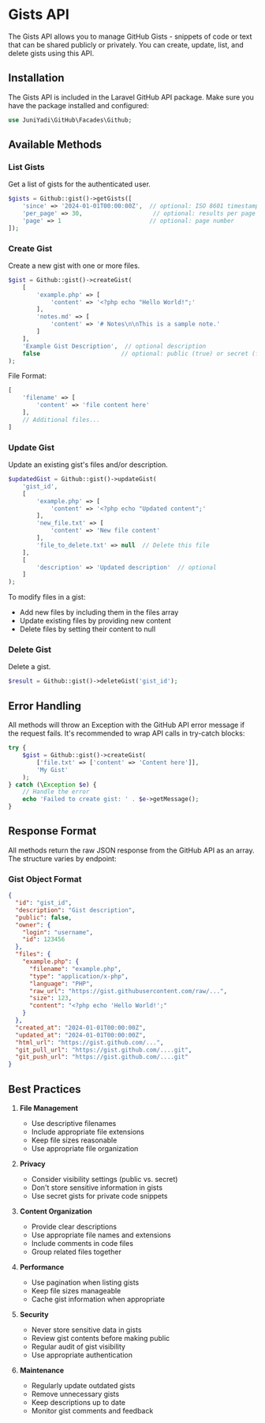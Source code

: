# Gists API

The Gists API allows you to manage GitHub Gists - snippets of code or text that can be shared publicly or privately. You can create, update, list, and delete gists using this API.

## Installation

The Gists API is included in the Laravel GitHub API package. Make sure you have the package installed and configured:

```php
use JuniYadi\GitHub\Facades\Github;
```

## Available Methods

### List Gists

Get a list of gists for the authenticated user.

```php
$gists = Github::gist()->getGists([
    'since' => '2024-01-01T00:00:00Z',  // optional: ISO 8601 timestamp
    'per_page' => 30,                    // optional: results per page (max 100)
    'page' => 1                         // optional: page number
]);
```

### Create Gist

Create a new gist with one or more files.

```php
$gist = Github::gist()->createGist(
    [
        'example.php' => [
            'content' => '<?php echo "Hello World!";'
        ],
        'notes.md' => [
            'content' => '# Notes\n\nThis is a sample note.'
        ]
    ],
    'Example Gist Description',  // optional description
    false                       // optional: public (true) or secret (false)
);
```

File Format:

```php
[
    'filename' => [
        'content' => 'file content here'
    ],
    // Additional files...
]
```

### Update Gist

Update an existing gist's files and/or description.

```php
$updatedGist = Github::gist()->updateGist(
    'gist_id',
    [
        'example.php' => [
            'content' => '<?php echo "Updated content";'
        ],
        'new_file.txt' => [
            'content' => 'New file content'
        ],
        'file_to_delete.txt' => null  // Delete this file
    ],
    [
        'description' => 'Updated description'  // optional
    ]
);
```

To modify files in a gist:

- Add new files by including them in the files array
- Update existing files by providing new content
- Delete files by setting their content to null

### Delete Gist

Delete a gist.

```php
$result = Github::gist()->deleteGist('gist_id');
```

## Error Handling

All methods will throw an Exception with the GitHub API error message if the request fails. It's recommended to wrap API calls in try-catch blocks:

```php
try {
    $gist = Github::gist()->createGist(
        ['file.txt' => ['content' => 'Content here']],
        'My Gist'
    );
} catch (\Exception $e) {
    // Handle the error
    echo 'Failed to create gist: ' . $e->getMessage();
}
```

## Response Format

All methods return the raw JSON response from the GitHub API as an array. The structure varies by endpoint:

### Gist Object Format

```json
{
  "id": "gist_id",
  "description": "Gist description",
  "public": false,
  "owner": {
    "login": "username",
    "id": 123456
  },
  "files": {
    "example.php": {
      "filename": "example.php",
      "type": "application/x-php",
      "language": "PHP",
      "raw_url": "https://gist.githubusercontent.com/raw/...",
      "size": 123,
      "content": "<?php echo 'Hello World!';"
    }
  },
  "created_at": "2024-01-01T00:00:00Z",
  "updated_at": "2024-01-01T00:00:00Z",
  "html_url": "https://gist.github.com/...",
  "git_pull_url": "https://gist.github.com/....git",
  "git_push_url": "https://gist.github.com/....git"
}
```

## Best Practices

1. **File Management**

   - Use descriptive filenames
   - Include appropriate file extensions
   - Keep file sizes reasonable
   - Use appropriate file organization

2. **Privacy**

   - Consider visibility settings (public vs. secret)
   - Don't store sensitive information in gists
   - Use secret gists for private code snippets

3. **Content Organization**

   - Provide clear descriptions
   - Use appropriate file names and extensions
   - Include comments in code files
   - Group related files together

4. **Performance**

   - Use pagination when listing gists
   - Keep file sizes manageable
   - Cache gist information when appropriate

5. **Security**

   - Never store sensitive data in gists
   - Review gist contents before making public
   - Regular audit of gist visibility
   - Use appropriate authentication

6. **Maintenance**
   - Regularly update outdated gists
   - Remove unnecessary gists
   - Keep descriptions up to date
   - Monitor gist comments and feedback
